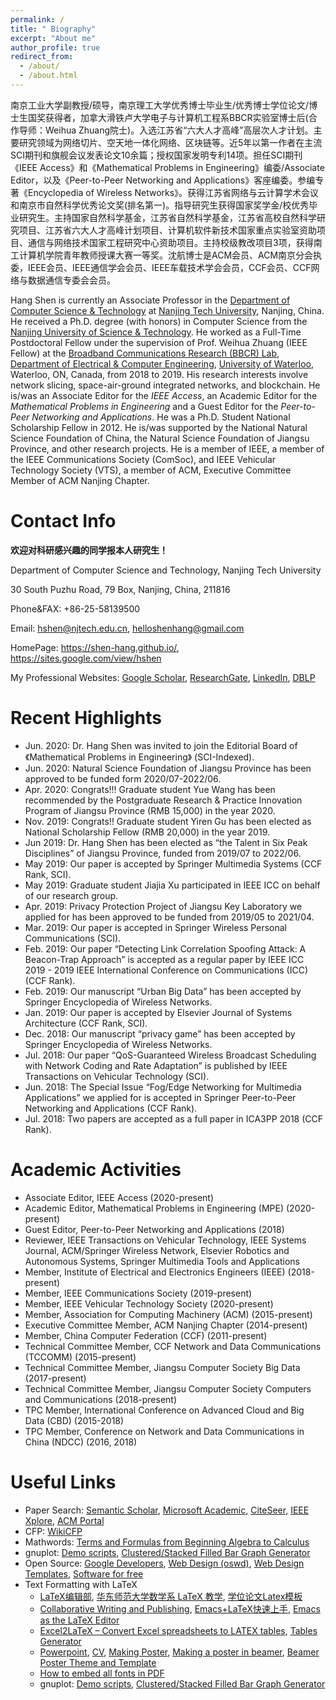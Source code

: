 ```yaml
---
permalink: /
title: " Biography"
excerpt: "About me"
author_profile: true
redirect_from: 
  - /about/
  - /about.html
---
```


南京工业大学副教授/硕导，南京理工大学优秀博士毕业生/优秀博士学位论文/博士生国奖获得者，加拿大滑铁卢大学电子与计算机工程系BBCR实验室博士后(合作导师：Weihua Zhuang院士)。入选江苏省“六大人才高峰”高层次人才计划。主要研究领域为网络切片、空天地一体化网络、区块链等。近5年以第一作者在主流SCI期刊和旗舰会议发表论文10余篇；授权国家发明专利14项。担任SCI期刊《IEEE Access》和《Mathematical Problems in Engineering》编委/Associate Editor，以及《Peer-to-Peer Networking and Applications》客座编委。参编专著《Encyclopedia of Wireless Networks》。获得江苏省网络与云计算学术会议和南京市自然科学优秀论文奖(排名第一)。指导研究生获得国家奖学金/校优秀毕业研究生。主持国家自然科学基金，江苏省自然科学基金，江苏省高校自然科学研究项目、江苏省六大人才高峰计划项目、计算机软件新技术国家重点实验室资助项目、通信与网络技术国家工程研究中心资助项目。主持校级教改项目3项，获得南工计算机学院青年教师授课大赛一等奖。沈航博士是ACM会员、ACM南京分会执委，IEEE会员、IEEE通信学会会员、IEEE车载技术学会会员，CCF会员、CCF网络与数据通信专委会会员。 

Hang Shen is currently an Associate Professor in the [Department of Computer Science & Technology](http://cise.njtech.edu.cn/) at [Nanjing Tech University](http://www.njtech.edu.cn/), Nanjing, China. He received a Ph.D. degree (with honors) in Computer Science from the [Nanjing University of Science & Technology](http://www.njust.edu.cn/). He worked as a Full-Time Postdoctoral Fellow under the supervision of Prof. Weihua Zhuang (IEEE Fellow) at the [Broadband Communications Research (BBCR) Lab](https://uwaterloo.ca/broadband-communications-research-lab/), [Department of Electrical & Computer Engineering](https://ece.uwaterloo.ca/Home/), [University of Waterloo](https://uwaterloo.ca/), Waterloo, ON, Canada, from 2018 to 2019. His research interests involve network slicing, space-air-ground integrated networks, and blockchain. He is/was an Associate Editor for the *IEEE Access*, an 
Academic Editor for the *Mathematical Problems in Engineering* and a Guest Editor for the *Peer-to-Peer Networking and Applications*. He was a Ph.D. Student National Scholarship Fellow in 2012. He is/was supported by the National Natural Science Foundation of China, the Natural Science Foundation of Jiangsu Province, and other research projects. He is a member of IEEE, a member of the IEEE Communications Society (ComSoc), and IEEE Vehicular Technology Society (VTS), a member of ACM, Executive Committee Member of ACM Nanjing Chapter.

Contact Info
======
**欢迎对科研感兴趣的同学报本人研究生！**

Department of Computer Science and Technology, Nanjing Tech University

30 South Puzhu Road, 79 Box, Nanjing, China, 211816 

Phone&FAX: +86-25-58139500

Email: hshen@njtech.edu.cn, helloshenhang@gmail.com

HomePage: https://shen-hang.github.io/, https://sites.google.com/view/hshen

My Professional Websites: [Google Scholar](https://scholar.google.com/citations?hl=zh-CN&user=AT0fotQAAAAJ&view_op=list_works&sortby=pubdate), [ResearchGate](https://www.researchgate.net/profile/Hang_Shen), [LinkedIn](http://www.linkedin.com/in/hangshen), [DBLP](http://dblp.uni-trier.de/pers/hd/s/Shen:Hang.html)

Recent Highlights
======
- Jun. 2020: Dr. Hang Shen was invited to join the Editorial Board of 《Mathematical Problems in Engineering》 (SCI-Indexed).
- Jun. 2020: Natural Science Foundation of Jiangsu Province has been approved to be funded form 2020/07-2022/06.
- Apr. 2020: Congrats!!! Graduate student Yue Wang has been recommended by the Postgraduate Research & Practice Innovation Program of Jiangsu Province (RMB 15,000) in the year 2020.
- Nov. 2019: Congrats!! Graduate student Yiren Gu has been elected as National Scholarship Fellow (RMB 20,000) in the year 2019.
- Jun 2019: Dr. Hang Shen has been elected as “the Talent in Six Peak Disciplines” of Jiangsu Province, funded from 2019/07 to 2022/06. 
- May 2019: Our paper is accepted by Springer Multimedia Systems (CCF Rank, SCI).
- May 2019: Graduate student Jiajia Xu participated in IEEE ICC on behalf of our research group.
- Apr. 2019: Privacy Protection Project of Jiangsu Key Laboratory we applied for has been approved to be funded from 2019/05 to 2021/04.
- Mar. 2019: Our paper is accepted in Springer Wireless Personal Communications (SCI).
- Feb. 2019: Our paper “Detecting Link Correlation Spoofing Attack: A Beacon-Trap Approach” is accepted as a regular paper by  IEEE ICC 2019 - 2019 IEEE International Conference on Communications (ICC) (CCF Rank).
- Feb. 2019: Our manuscript “Urban Big Data” has been accepted by Springer Encyclopedia of Wireless Networks.
- Jan. 2019: Our paper is accepted by Elsevier Journal of Systems Architecture (CCF Rank, SCI).
- Dec. 2018: Our manuscript “privacy game” has been accepted by Springer Encyclopedia of Wireless Networks.
- Jul. 2018: Our paper “QoS-Guaranteed Wireless Broadcast Scheduling with Network Coding and Rate Adaptation”  is published by IEEE Transactions on Vehicular Technology (SCI).
- Jun. 2018: The Special Issue “Fog/Edge Networking for Multimedia Applications” we applied for is accepted in Springer Peer-to-Peer Networking and Applications (CCF Rank).
- Jul. 2018: Two papers are accepted as a full paper in ICA3PP 2018 (CCF Rank). 

Academic Activities
======
- Associate Editor, IEEE Access (2020-present)
- Academic Editor, Mathematical Problems in Engineering (MPE) (2020-present)
- Guest Editor, Peer-to-Peer Networking and Applications (2018)
- Reviewer, IEEE Transactions on Vehicular Technology, IEEE Systems Journal, ACM/Springer Wireless Network, Elsevier Robotics and Autonomous Systems, Springer Multimedia Tools and Applications
- Member, Institute of Electrical and Electronics Engineers (IEEE) (2018-present)
- Member, IEEE Communications Society (2019-present)
- Member, IEEE Vehicular Technology Society (2020-present)
- Member, Association for Computing Machinery (ACM) (2015-present)
- Executive Committee Member, ACM Nanjing Chapter (2014-present)
- Member, China Computer Federation (CCF) (2011-present)
- Technical Committee Member, CCF Network and Data Communications (TCCOMM) (2015-present)
- Technical Committee Member, Jiangsu Computer Society Big Data (2017-present)
- Technical Committee Member, Jiangsu Computer Society Computers and Communications (2018-present)
- TPC Member, International Conference on Advanced Cloud and Big Data (CBD) (2015-2018)
- TPC Member, Conference on Network and Data Communications in China (NDCC) (2016, 2018)

Useful Links
======

- Paper Search:  [Semantic Scholar](https://www.semanticscholar.org/), [Microsoft Academic](https://academic.microsoft.com/), [CiteSeer](http://citeseer.ist.psu.edu/cis), [IEEE Xplore](http://ieeexplore.ieee.org/), [ACM Portal](http://dl.acm.org/)
- CFP:  [WikiCFP](http://www.wikicfp.com/cfp/home)
- Mathwords:  [Terms and Formulas from Beginning Algebra to Calculus](http://www.mathwords.com/)
- gnuplot: [Demo scripts](http://gnuplot.sourceforge.net/demo/), [Clustered/Stacked Filled Bar Graph Generator](http://www.burningcutlery.com/derek/bargraph/) 
- Open Source: [Google Developers](https://developers.google.com/open-source/),  [Web Design (oswd)](http://www.oswd.org/), [Web Design Templates](http://www.opendesigns.org/), [Software for free](https://sourceforge.net/)
- Text Formatting with LaTeX
  - [LaTeX编辑部](http://zzg34b.w3.c361.com/index.htm), [华东师范大学数学系 LaTeX 教学](http://math.ecnu.edu.cn/~latex/), [学位论文Latex模板](https://code.google.com/p/scutthesis/wiki/latex_template_list)
  - [Collaborative Writing and Publishing](https://www.overleaf.com/), [Emacs+LaTeX快速上手](http://cs2.swfc.edu.cn/~wx672/lecture_notes/linux/latex/latex_tutorial.html), [Emacs as the LaTeX Editor](http://piotrkazmierczak.com/2010/emacs-as-the-ultimate-latex-editor/)
  - [Ex­cel2LaTeX – Con­vert Ex­cel spread­sheets to LATEX ta­bles](https://www.ctan.org/tex-archive/support/excel2latex/), [Tables Generator](http://www.tablesgenerator.com/)
  - [Powerpoint](http://www.latextemplates.com/template/beamer-presentation), [CV](http://www.latextemplates.com/cat/curricula-vitae), [Making Poster](http://www.latextemplates.com/cat/curricula-vitae), [Making a poster in beamer](http://robjhyndman.com/hyndsight/beamer-poster/), [Beamer Poster Theme and Template](http://www.shawnlankton.com/2008/06/latex-beamer-poster-theme-and-template/)
  - [How to embed all fonts in PDF](https://sites.google.com/site/xyzliwen/resource/embed_font_ieee_pdf_explore)
  - gnuplot: [Demo scripts](http://gnuplot.sourceforge.net/demo/), [Clustered/Stacked Filled Bar Graph Generator](http://www.burningcutlery.com/derek/bargraph/) 


